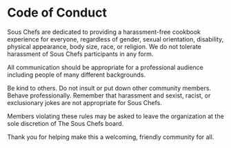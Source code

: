 # Code of Conduct

Sous Chefs are dedicated to providing a harassment-free cookbook experience for everyone, regardless of gender, sexual orientation, disability, physical appearance, body size, race, or religion. We do not tolerate harassment of Sous Chefs participants in any form.

All communication should be appropriate for a professional audience including people of many different backgrounds.

Be kind to others. Do not insult or put down other community members. Behave professionally. Remember that harassment and sexist, racist, or exclusionary jokes are not appropriate for Sous Chefs.

Members violating these rules may be asked to leave the organization at the sole discretion of The Sous Chefs board.

Thank you for helping make this a welcoming, friendly community for all.

